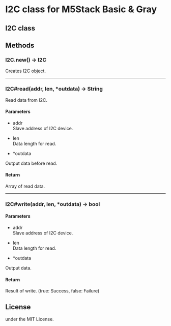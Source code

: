 # I2C class for M5Stack Basic & Gray

## I2C class

## Methods

### I2C.new() -> I2C

Creates I2C object.

---

### I2C#read(addr, len, *outdata) -> String

Read data from I2C.

#### Parameters

- addr  
Slave address of I2C device.

- len  
Data length for read.

- *outdata

Output data before read.

#### Return

Array of read data.

---

### I2C#write(addr, len, *outdata) -> bool

#### Parameters

- addr  
Slave address of I2C device.

- len  
Data length for read.

- *outdata

Output data.

#### Return

Result of write. (true: Success, false: Failure)

## License

under the MIT License.
